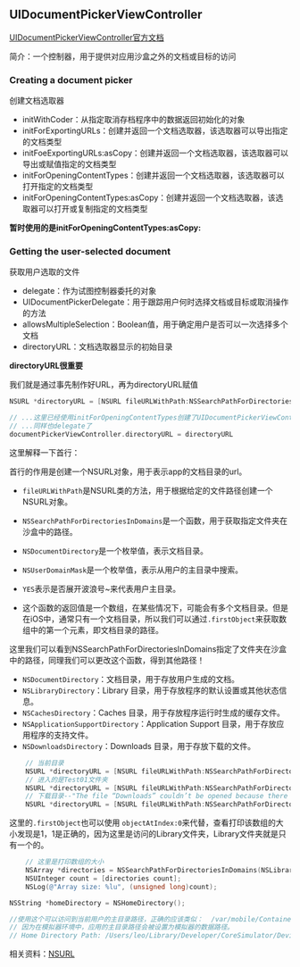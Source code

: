 ## UIDocumentPickerViewController

[UIDocumentPickerViewController官方文档](https://developer.apple.com/documentation/uikit/uidocumentpickerviewcontroller?language=objc)

简介：一个控制器，用于提供对应用沙盒之外的文档或目标的访问

### Creating a document picker

创建文档选取器

- initWithCoder：从指定取消存档程序中的数据返回初始化的对象
- initForExportingURLs：创建并返回一个文档选取器，该选取器可以导出指定的文档类型
- initFoeExportingURLs:asCopy：创建并返回一个文档选取器，该选取器可以导出或赋值指定的文档类型
- initForOpeningContentTypes：创建并返回一个文档选取器，该选取器可以打开指定的文档类型
- initForOpeningContentTypes:asCopy：创建并返回一个文档选取器，该选取器可以打开或复制指定的文档类型

**暂时使用的是initForOpeningContentTypes:asCopy:**

### Getting the user-selected document

获取用户选取的文件

- delegate：作为试图控制器委托的对象
- UIDocumentPickerDelegate：用于跟踪用户何时选择文档或目标或取消操作的方法
- allowsMultipleSelection：Boolean值，用于确定用户是否可以一次选择多个文档
- directoryURL：文档选取器显示的初始目录

**directoryURL很重要**

我们就是通过事先制作好URL，再为directoryURL赋值

```objective-c
NSURL *directoryURL = [NSURL fileURLWithPath:NSSearchPathForDirectoriesInDomains(NSDocumentDirectory, NSUserDomainMask, YES).firstObject];

// ...这里已经使用initForOpeningContentTypes创建了UIDocumentPickerViewController对象
// ...同样也delegate了
documentPickerViewController.directoryURL = directoryURL
```

这里解释一下首行：

首行的作用是创建一个NSURL对象，用于表示app的文档目录的url。

- `fileURLWithPath`是NSURL类的方法，用于根据给定的文件路径创建一个NSURL对象。

- `NSSearchPathForDirectoriesInDomains`是一个函数，用于获取指定文件夹在沙盒中的路径。

- `NSDocumentDirectory`是一个枚举值，表示文档目录。
- `NSUserDomainMask`是一个枚举值，表示从用户的主目录中搜索。
- `YES`表示是否展开波浪号~来代表用户主目录。
- 这个函数的返回值是一个数组，在某些情况下，可能会有多个文档目录。但是在iOS中，通常只有一个文档目录，所以我们可以通过`.firstObject`来获取数组中的第一个元素，即文档目录的路径。

这里我们可以看到NSSearchPathForDirectoriesInDomains指定了文件夹在沙盒中的路径，同理我们可以更改这个函数，得到其他路径！

- `NSDocumentDirectory`：文档目录，用于存放用户生成的文档。
- `NSLibraryDirectory`：Library 目录，用于存放程序的默认设置或其他状态信息。
- `NSCachesDirectory`：Caches 目录，用于存放程序运行时生成的缓存文件。
- `NSApplicationSupportDirectory`：Application Support 目录，用于存放应用程序的支持文件。
- `NSDownloadsDirectory`：Downloads 目录，用于存放下载的文件。

```objective-c
	// 当前目录
	NSURL *directoryURL = [NSURL fileURLWithPath:NSSearchPathForDirectoriesInDomains(NSDocumentDirectory, NSUserDomainMask, YES).firstObject];
	// 进入的是Test01文件夹
    NSURL *directoryURL = [NSURL fileURLWithPath:NSSearchPathForDirectoriesInDomains(NSLibraryDirectory, NSUserDomainMask, YES).firstObject];
	// 下载目录--"The file “Downloads” couldn’t be opened because there is no such file."
    NSURL *directoryURL = [NSURL fileURLWithPath:NSSearchPathForDirectoriesInDomains(NSDownloadsDirectory, NSUserDomainMask, YES).firstObject];
```

这里的`.firstObject`也可以使用 `objectAtIndex:0`来代替，查看打印该数组的大小发现是1，1是正确的，因为这里是访问的Library文件夹，Library文件夹就是只有一个的。

```objective-c
	// 这里是打印数组的大小
	NSArray *directories = NSSearchPathForDirectoriesInDomains(NSLibraryDirectory, NSUserDomainMask, YES);
    NSUInteger count = [directories count];
    NSLog(@"Array size: %lu", (unsigned long)count);
```



```objective-c
NSString *homeDirectory = NSHomeDirectory();

//使用这个可以访问到当前用户的主目录路径，正确的应该类似：  /var/mobile/Containers/Data/Application/<UUID>/
// 因为在模拟器环境中，应用的主目录路径会被设置为模拟器的数据路径。
// Home Directory Path: /Users/leo/Library/Developer/CoreSimulator/Devices/9CBA42D5-43DB-4A56-8A68-850A5ADD0D93/data/Containers/Data/Application/9D6BDDC8-B064-4EC7-AFA4-82AC92C4CFFD
```



相关资料：[NSURL](https://developer.apple.com/documentation/foundation/nsurl?language=objc)

